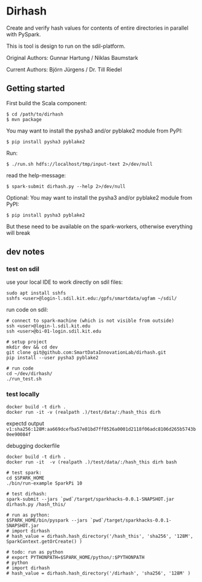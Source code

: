 # Dirhash

Create and verify hash values for contents of entire directories in parallel with PySpark.

This is tool is design to run on the sdil-platform.

Original Authors: Gunnar Hartung / Niklas Baumstark

Current Authors: Björn Jürgens / Dr. Till Riedel

## Getting started

First build the Scala component:

    $ cd /path/to/dirhash
    $ mvn package

You may want to install the pysha3 and/or pyblake2 module from PyPI:

    $ pip install pysha3 pyblake2

Run:

    $ ./run.sh hdfs://localhost/tmp/input-text 2>/dev/null
    
read the help-message: 

    $ spark-submit dirhash.py --help 2>/dev/null

Optional: You may want to install the pysha3 and/or pyblake2 module from PyPI:

    $ pip install pysha3 pyblake2

But these need to be available on the spark-workers, otherwise everything will break

## dev notes

### test on sdil 

use your local IDE to work directly on sdil files: 

    sudo apt install sshfs
    sshfs <user>@login-l.sdil.kit.edu:/gpfs/smartdata/ugfam ~/sdil/
    
run code on sdil: 

    # connect to spark-machine (which is not visible from outside)
    ssh <user>@login-l.sdil.kit.edu
    ssh <user>@bi-01-login.sdil.kit.edu
    
    # setup project
    mkdir dev && cd dev
    git clone git@github.com:SmartDataInnovationLab/dirhash.git
    pip install --user pysha3 pyblake2
    
    # run code
    cd ~/dev/dirhash/
    ./run_test.sh
    
### test locally

    docker build -t dirh .
    docker run -it -v (realpath .)/test/data/:/hash_this dirh

expectd output `v1:sha256:128M:aa669dcefba57e01bd7ff0526a0001d2118f06adc8106d265b5743b0ee90084f`

debugging dockerfile

    docker build -t dirh .
    docker run -it  -v (realpath .)/test/data/:/hash_this dirh bash

    # test spark:
    cd $SPARK_HOME
    ./bin/run-example SparkPi 10

    # test dirhash:
    spark-submit --jars `pwd`/target/sparkhacks-0.0.1-SNAPSHOT.jar dirhash.py /hash_this/

    # run as python:
    $SPARK_HOME/bin/pyspark --jars `pwd`/target/sparkhacks-0.0.1-SNAPSHOT.jar
    # import dirhash
    # hash_value = dirhash.hash_directory('/hash_this', 'sha256', '128M', SparkContext.getOrCreate() )

    # todo: run as python
    # export PYTHONPATH=$SPARK_HOME/python/:$PYTHONPATH
    # python
    # import dirhash
    # hash_value = dirhash.hash_directory('/dirhash', 'sha256', '128M' )

